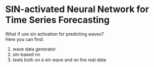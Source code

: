 # SIN-activated Neural Network for Time Series Forecasting
What if use sin activation for predicting waves?<br>
Here you can find:<br>
1) wave data generator<br>
2) sin-based nn<br>
3) tests both on a sin wave and on the real data<br>
